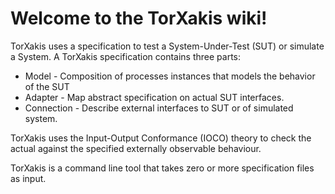 # Welcome to the TorXakis wiki!

TorXakis uses a specification to test a System-Under-Test (SUT) or simulate a System.
A TorXakis specification contains three parts: 
* Model - Composition of processes instances that models the behavior of the SUT
* Adapter - Map abstract specification on actual SUT interfaces.
* Connection - Describe external interfaces to SUT or of simulated system.

TorXakis uses the Input-Output Conformance (IOCO) theory to
check the actual against the specified externally observable behaviour.

TorXakis is a command line tool that takes zero or more specification files as input.
